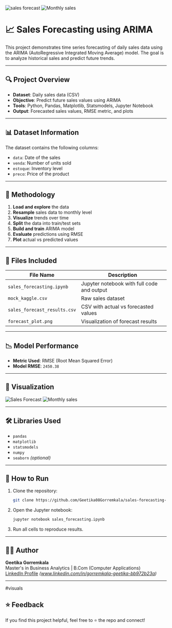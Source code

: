 ![sales forecast](https://github.com/user-attachments/assets/0cdf199f-e6cd-4928-b01e-0b1c6b2f863d)
![Monthly sales](https://github.com/user-attachments/assets/dd9ac335-811f-4f4b-8230-eefa11ef7127)
# 📈 Sales Forecasting using ARIMA

This project demonstrates time series forecasting of daily sales data using the ARIMA (AutoRegressive Integrated Moving Average) model. The goal is to analyze historical sales and predict future trends.

---

## 🔍 Project Overview

- **Dataset**: Daily sales data (CSV)
- **Objective**: Predict future sales values using ARIMA
- **Tools**: Python, Pandas, Matplotlib, Statsmodels, Jupyter Notebook
- **Output**: Forecasted sales values, RMSE metric, and plots

---

## 📊 Dataset Information

The dataset contains the following columns:

- `data`: Date of the sales
- `venda`: Number of units sold
- `estoque`: Inventory level
- `preco`: Price of the product

---

## 🧠 Methodology

1. **Load and explore** the data
2. **Resample** sales data to monthly level
3. **Visualize** trends over time
4. **Split** the data into train/test sets
5. **Build and train** ARIMA model
6. **Evaluate** predictions using RMSE
7. **Plot** actual vs predicted values

---

## 📂 Files Included

| File Name                  | Description                                |
|---------------------------|--------------------------------------------|
| `sales_forecasting.ipynb` | Jupyter notebook with full code and output |
| `mock_kaggle.csv`         | Raw sales dataset                          |
| `sales_forecast_results.csv` | CSV with actual vs forecasted values     |
| `forecast_plot.png`       | Visualization of forecast results          |

---

## 📉 Model Performance

- **Metric Used**: RMSE (Root Mean Squared Error)
- **Model RMSE**: `2450.38` 
---

## 📌 Visualization

![Sales Forecast](forecast_plot.png)
![Monthly sales](https://github.com/user-attachments/assets/dcbe5cef-66bb-463a-965d-0dd5455e9d23)

---

## 🛠 Libraries Used

- `pandas`
- `matplotlib`
- `statsmodels`
- `numpy`
- `seaborn` *(optional)*

---

## 🚀 How to Run

1. Clone the repository:
   ```bash
   git clone https://github.com/Geetika08Gorremkala/sales-forecasting-arima.git
   ```
2. Open the Jupyter notebook:
   ```bash
   jupyter notebook sales_forecasting.ipynb
   ```
3. Run all cells to reproduce results.

---

## 🙋‍♀️ Author

**Geetika Gorremkala**  
Master's in Business Analytics | B.Com (Computer Applications)  
[LinkedIn Profile](https://www.linkedin.com/) *(www.linkedin.com/in/gorremkala-geetika-bb972b23a)*

---
#visuals 

## ⭐️ Feedback

If you find this project helpful, feel free to ⭐️ the repo and connect!
